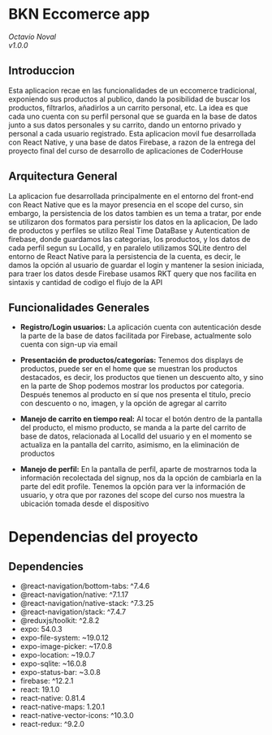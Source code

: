 # **BKN Eccomerce app**

_Octavio Noval_  
_v1.0.0_

## **Introduccion**

Esta aplicacion recae en las funcionalidades de un eccomerce tradicional, exponiendo sus productos al publico, dando la posibilidad de buscar los productos, filtrarlos, añadirlos a un carrito personal, etc. La idea es que cada uno cuenta con su perfil personal que se guarda en la base de datos junto a sus datos personales y su carrito, dando un entorno privado y personal a cada usuario registrado. Esta aplicacion movil fue desarrollada con React Native, y una base de datos Firebase, a razon de la entrega del proyecto final del curso de desarrollo de aplicaciones de CoderHouse

## **Arquitectura General**

La aplicacion fue desarrollada principalmente en el entorno del front-end con React Native que es la mayor presencia en el scope del curso, sin embargo, la persistencia de los datos tambien es un tema a tratar, por ende se utilizaron dos formatos para persistir los datos en la aplicacion, De lado de productos y perfiles se utilizo Real Time DataBase y Autentication de firebase, donde guardamos las categorias, los productos, y los datos de cada perfil segun su LocalId, y en paralelo utilizamos SQLite dentro del entorno de React Native para la persistencia de la cuenta, es decir, le damos la opción al usuario de guardar el login y mantener la sesion iniciada, para traer los datos desde Firebase usamos RKT query que nos facilita en sintaxis y cantidad de codigo el flujo de la API

## **Funcionalidades Generales**

- **Registro/Login usuarios:** La aplicación cuenta con autenticación desde la parte de la base de datos facilitada por Firebase, actualmente solo cuenta con sign-up via email

- **Presentación de productos/categorías:** Tenemos dos displays de productos, puede ser en el home que se muestran los productos destacados, es decir, los productos que tienen un descuento alto, y sino en la parte de Shop podemos mostrar los productos por categoria. Después tenemos al producto en sí que nos presenta el titulo, precio con descuento o no, imagen, y la opción de agregar al carrito

- **Manejo de carrito en tiempo real:** Al tocar el botón dentro de la pantalla del producto, el mismo producto, se manda a la parte del carrito de base de datos, relacionada al LocalId del usuario y en el momento se actualiza en la pantalla del carrito, asimismo, en la eliminación de productos

- **Manejo de perfil:** En la pantalla de perfil, aparte de mostrarnos toda la información recolectada del signup, nos da la opción de cambiarla en la parte del edit profile. Tenemos la opción para ver la información de usuario, y otra que por razones del scope del curso nos muestra la ubicación tomada desde el dispositivo

# Dependencias del proyecto

## Dependencies

- @react-navigation/bottom-tabs: ^7.4.6
- @react-navigation/native: ^7.1.17
- @react-navigation/native-stack: ^7.3.25
- @react-navigation/stack: ^7.4.7
- @reduxjs/toolkit: ^2.8.2
- expo: 54.0.3
- expo-file-system: ~19.0.12
- expo-image-picker: ~17.0.8
- expo-location: ~19.0.7
- expo-sqlite: ~16.0.8
- expo-status-bar: ~3.0.8
- firebase: ^12.2.1
- react: 19.1.0
- react-native: 0.81.4
- react-native-maps: 1.20.1
- react-native-vector-icons: ^10.3.0
- react-redux: ^9.2.0
